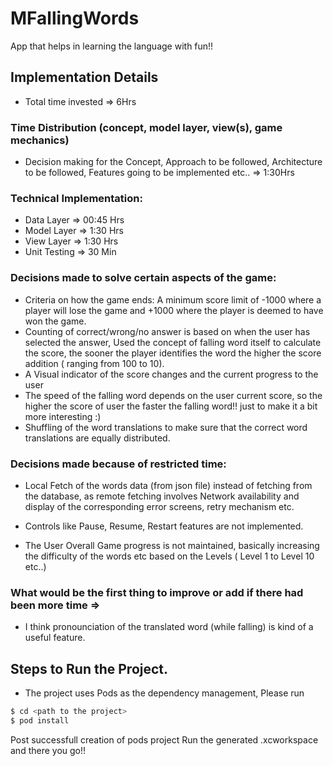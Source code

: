 # MFallingWords
App that helps in learning the language with fun!!

## Implementation Details
- Total time invested => 6Hrs

### Time Distribution (concept, model layer, view(s), game mechanics)
- Decision making for the Concept, Approach to be followed, Architecture to be followed, Features going to be implemented etc.. => 1:30Hrs

### Technical Implementation:
- Data Layer => 00:45 Hrs
- Model Layer => 1:30 Hrs
- View Layer => 1:30 Hrs
- Unit Testing => 30 Min

### Decisions made to solve certain aspects of the game:
- Criteria on how the game ends: A minimum score limit of -1000 where a player will lose the game and +1000 where the player is deemed to have won the game.
- Counting of correct/wrong/no answer is based on when the user has selected the answer, Used the concept of falling word itself to calculate the score, the sooner the player identifies the word the higher the score addition ( ranging from 100 to 10).
- A Visual indicator of the score changes and the current progress to the user
- The speed of the falling word depends on the user current score, so the higher the score of user the faster the falling word!! just to make it a bit more interesting :)
- Shuffling of the word translations to make sure that the correct word translations are equally distributed.

### Decisions made because of restricted time:
- Local Fetch of the words data (from json file) instead of fetching from the database, as remote fetching involves Network availability and display of the corresponding error screens, retry mechanism etc.

- Controls like Pause, Resume, Restart features are not implemented.

- The User Overall Game progress is not maintained, basically increasing the difficulty of the words etc based on the Levels ( Level 1 to Level 10 etc..)

### What would be the first thing to improve or add if there had been more time => 
- I think pronounciation of the translated word (while falling) is kind of a useful feature.


## Steps to Run the Project.
- The project uses Pods as the dependency management, Please run 

```sh
$ cd <path to the project>
$ pod install
```
Post successfull creation of pods project Run the generated .xcworkspace and there you go!!
